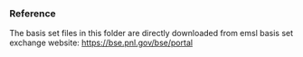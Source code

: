 ### Reference
The basis set files in this folder are directly downloaded from emsl basis set exchange website:
https://bse.pnl.gov/bse/portal